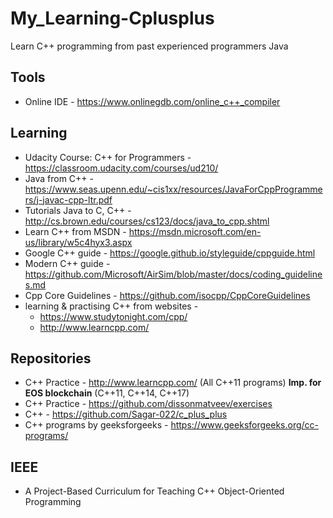 # My_Learning-Cplusplus
Learn C++ programming from past experienced programmers Java

## Tools
* Online IDE - https://www.onlinegdb.com/online_c++_compiler

## Learning
* Udacity Course: C++ for Programmers - https://classroom.udacity.com/courses/ud210/
* Java from C++ -  https://www.seas.upenn.edu/~cis1xx/resources/JavaForCppProgrammers/j-javac-cpp-ltr.pdf
* Tutorials Java to C, C++ - http://cs.brown.edu/courses/cs123/docs/java_to_cpp.shtml
* Learn C++ from MSDN - https://msdn.microsoft.com/en-us/library/w5c4hyx3.aspx
* Google C++ guide - https://google.github.io/styleguide/cppguide.html
* Modern C++ guide - https://github.com/Microsoft/AirSim/blob/master/docs/coding_guidelines.md
* Cpp Core Guidelines - https://github.com/isocpp/CppCoreGuidelines
* learning & practising C++ from websites - 
  * https://www.studytonight.com/cpp/
  * http://www.learncpp.com/

## Repositories
* C++ Practice - http://www.learncpp.com/ (All C++11 programs) **Imp. for EOS blockchain** (C++11, C++14, C++17)
* C++ Practice - https://github.com/dissonmatveev/exercises
* C++ - https://github.com/Sagar-022/c_plus_plus
* C++ programs by geeksforgeeks - https://www.geeksforgeeks.org/cc-programs/

## IEEE
* A Project-Based Curriculum for Teaching C++ Object-Oriented Programming
